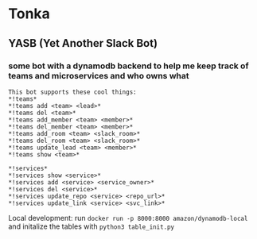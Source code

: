# Tonka 
## YASB (Yet Another Slack Bot)
### some bot with a dynamodb backend to help me keep track of teams and microservices and who owns what

```
This bot supports these cool things:
*!teams*                                           
*!teams add <team> <lead>*                    
*!teams del <team>*                           
*!teams add_member <team> <member>*         
*!teams del_member <team> <member>*         
*!teams add_room <team> <slack_room>*     
*!teams del_room <team> <slack_room>*     
*!teams update_lead <team> <member>*      
*!teams show <team>*                      

*!services*                               
*!services show <service>*                
*!services add <service> <service_owner>* 
*!services del <service>*                 
*!services update_repo <service> <repo_url>*  
*!services update_link <service> <svc_link>*  

```


Local development:
run `docker run -p 8000:8000 amazon/dynamodb-local` and initalize the tables with `python3 table_init.py` 